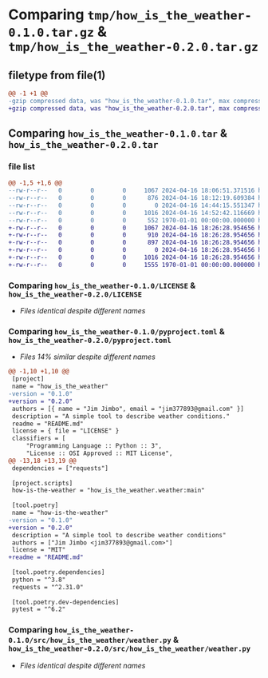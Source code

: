# Comparing `tmp/how_is_the_weather-0.1.0.tar.gz` & `tmp/how_is_the_weather-0.2.0.tar.gz`

## filetype from file(1)

```diff
@@ -1 +1 @@
-gzip compressed data, was "how_is_the_weather-0.1.0.tar", max compression
+gzip compressed data, was "how_is_the_weather-0.2.0.tar", max compression
```

## Comparing `how_is_the_weather-0.1.0.tar` & `how_is_the_weather-0.2.0.tar`

### file list

```diff
@@ -1,5 +1,6 @@
--rw-r--r--   0        0        0     1067 2024-04-16 18:06:51.371516 how_is_the_weather-0.1.0/LICENSE
--rw-r--r--   0        0        0      876 2024-04-16 18:12:19.609384 how_is_the_weather-0.1.0/pyproject.toml
--rw-r--r--   0        0        0        0 2024-04-16 14:44:15.551347 how_is_the_weather-0.1.0/src/how_is_the_weather/__init__.py
--rw-r--r--   0        0        0     1016 2024-04-16 14:52:42.116669 how_is_the_weather-0.1.0/src/how_is_the_weather/weather.py
--rw-r--r--   0        0        0      552 1970-01-01 00:00:00.000000 how_is_the_weather-0.1.0/PKG-INFO
+-rw-r--r--   0        0        0     1067 2024-04-16 18:26:28.954656 how_is_the_weather-0.2.0/LICENSE
+-rw-r--r--   0        0        0      910 2024-04-16 18:26:28.954656 how_is_the_weather-0.2.0/README.md
+-rw-r--r--   0        0        0      897 2024-04-16 18:26:28.954656 how_is_the_weather-0.2.0/pyproject.toml
+-rw-r--r--   0        0        0        0 2024-04-16 18:26:28.954656 how_is_the_weather-0.2.0/src/how_is_the_weather/__init__.py
+-rw-r--r--   0        0        0     1016 2024-04-16 18:26:28.954656 how_is_the_weather-0.2.0/src/how_is_the_weather/weather.py
+-rw-r--r--   0        0        0     1555 1970-01-01 00:00:00.000000 how_is_the_weather-0.2.0/PKG-INFO
```

### Comparing `how_is_the_weather-0.1.0/LICENSE` & `how_is_the_weather-0.2.0/LICENSE`

 * *Files identical despite different names*

### Comparing `how_is_the_weather-0.1.0/pyproject.toml` & `how_is_the_weather-0.2.0/pyproject.toml`

 * *Files 14% similar despite different names*

```diff
@@ -1,10 +1,10 @@
 [project]
 name = "how_is_the_weather"
-version = "0.1.0"
+version = "0.2.0"
 authors = [{ name = "Jim Jimbo", email = "jim377893@gmail.com" }]
 description = "A simple tool to describe weather conditions."
 readme = "README.md"
 license = { file = "LICENSE" }
 classifiers = [
     "Programming Language :: Python :: 3",
     "License :: OSI Approved :: MIT License",
@@ -13,18 +13,19 @@
 dependencies = ["requests"]
 
 [project.scripts]
 how-is-the-weather = "how_is_the_weather.weather:main"
 
 [tool.poetry]
 name = "how-is-the-weather"
-version = "0.1.0"
+version = "0.2.0"
 description = "A simple tool to describe weather conditions"
 authors = ["Jim Jimbo <jim377893@gmail.com>"]
 license = "MIT"
+readme = "README.md"
 
 [tool.poetry.dependencies]
 python = "^3.8"
 requests = "^2.31.0"
 
 [tool.poetry.dev-dependencies]
 pytest = "^6.2"
```

### Comparing `how_is_the_weather-0.1.0/src/how_is_the_weather/weather.py` & `how_is_the_weather-0.2.0/src/how_is_the_weather/weather.py`

 * *Files identical despite different names*

